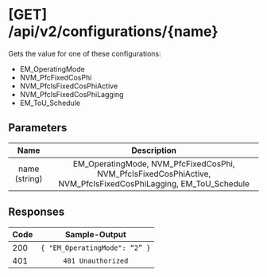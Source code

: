 # [GET] /api/v2/configurations/{name}

Gets the value for one of these configurations:
- EM_OperatingMode
- NVM_PfcFixedCosPhi
- NVM_PfcIsFixedCosPhiActive
- NVM_PfcIsFixedCosPhiLagging
- EM_ToU_Schedule

## Parameters
| Name | Description |
| :------------: | :------------: |
| name (string) | EM_OperatingMode, NVM_PfcFixedCosPhi, NVM_PfcIsFixedCosPhiActive, NVM_PfcIsFixedCosPhiLagging, EM_ToU_Schedule |

## Responses
| Code | Sample-Output |
| ------------ | :------------: |
| 200 | ``` { "EM_OperatingMode": “2” } ``` |
| 401 | ``` 401 Unauthorized ``` |
